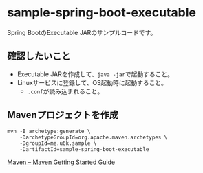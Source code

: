 # sample-spring-boot-executable

Spring BootのExecutable JARのサンプルコードです。

## 確認したいこと

* Executable JARを作成して、`java -jar`で起動すること。
* Linuxサービスに登録して、OS起動時に起動すること。
    * `.conf`が読み込まれること。

## Mavenプロジェクトを作成

```
mvn -B archetype:generate \
    -DarchetypeGroupId=org.apache.maven.archetypes \
    -DgroupId=me.u6k.sample \
    -DartifactId=sample-spring-boot-executable
```

[Maven – Maven Getting Started Guide](https://maven.apache.org/guides/getting-started/)
